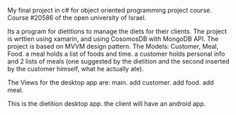My final project in c# for object oriented programming project course.
Course #20586 of the open university of Israel.

Its a program for dietitions to manage the diets for their clients.
The project is wrttien using xamarin, and using CosomosDB with MongoDB API.
The project is based on MVVM design pattern.
The Models: Customer, Meal, Food.
a meal holds a list of foods and time.
a customer holds personal info and 2 lists of meals (one suggested by the dietition 
and the second inserted by the customer himself, what he actually ate).

The Views for the desktop app are: main. add customer. add food. add meal.


This is the dietition desktop app. the client will have an android app.
